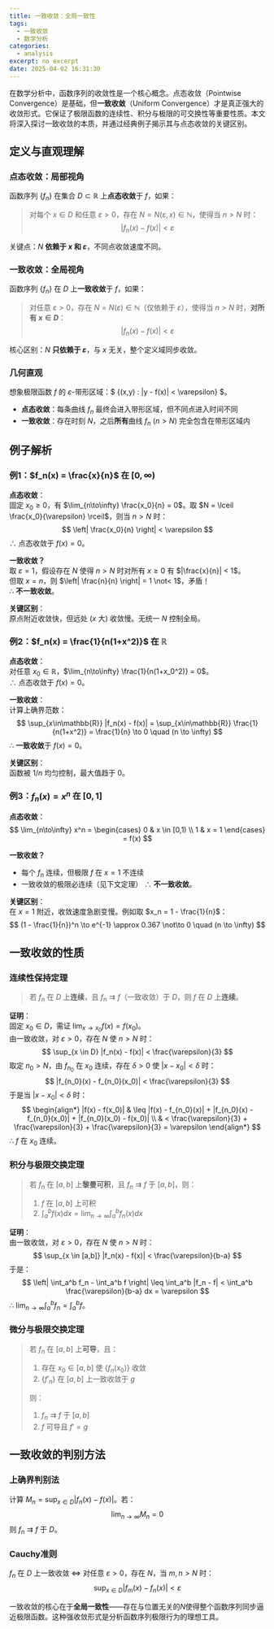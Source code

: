 ```yaml
---
title: 一致收敛：全局一致性
tags:
  - 一致收敛
  - 数学分析
categories:
  - analysis
excerpt: no excerpt
date: 2025-04-02 16:31:30
---
```

在数学分析中，函数序列的收敛性是一个核心概念。点态收敛（Pointwise Convergence）是基础，但**一致收敛**（Uniform Convergence）才是真正强大的收敛形式。它保证了极限函数的连续性、积分与极限的可交换性等重要性质。本文将深入探讨一致收敛的本质，并通过经典例子揭示其与点态收敛的关键区别。

## 定义与直观理解

### 点态收敛：局部视角
函数序列 $\{f_n\}$ 在集合 $D \subset \mathbb{R}$ 上**点态收敛**于 $f$，如果：
> 对每个 $x \in D$ 和任意 $\varepsilon > 0$，存在 $N = N(\varepsilon, x) \in \mathbb{N}$，使得当 $n > N$ 时：
> $$
> |f_n(x) - f(x)| < \varepsilon
> $$

关键点：$N$ **依赖于 $x$ 和 $\varepsilon$**，不同点收敛速度不同。

### 一致收敛：全局视角
函数序列 $\{f_n\}$ 在 $D$ 上**一致收敛**于 $f$，如果：
> 对任意 $\varepsilon > 0$，存在 $N = N(\varepsilon) \in \mathbb{N}$（仅依赖于 $\varepsilon$），使得当 $n > N$ 时，**对所有 $x \in D$**：
> $$
> |f_n(x) - f(x)| < \varepsilon
> $$

核心区别：$N$ **只依赖于 $\varepsilon$**，与 $x$ 无关，整个定义域同步收敛。

### 几何直观
想象极限函数 $f$ 的 $\varepsilon$-带形区域：$ \{(x,y) : |y - f(x)| < \varepsilon\} $。

- **点态收敛**：每条曲线 $f_n$ 最终会进入带形区域，但不同点进入时间不同
- **一致收敛**：存在时刻 $N$，之后**所有**曲线 $f_n$ ($n > N$) 完全包含在带形区域内


## 例子解析

### 例1：$f_n(x) = \frac{x}{n}$ 在 $[0, \infty)$

**点态收敛**：  
固定 $x_0 \geq 0$，有 $\lim_{n\to\infty} \frac{x_0}{n} = 0$。取 $N = \lceil \frac{x_0}{\varepsilon} \rceil$，则当 $n > N$ 时：
$$
\left| \frac{x_0}{n} \right| < \varepsilon
$$
∴ 点态收敛于 $f(x) = 0$。

**一致收敛？**  
取 $\varepsilon = 1$，假设存在 $N$ 使得 $n > N$ 时对所有 $x \geq 0$ 有 $|\frac{x}{n}| < 1$。  
但取 $x = n$，则 $\left| \frac{n}{n} \right| = 1 \not< 1$，矛盾！  
∴ **不一致收敛**。

**关键区别**：  
原点附近收敛快，但远处 ($x$ 大) 收敛慢。无统一 $N$ 控制全局。

### 例2：$f_n(x) = \frac{1}{n(1+x^2)}$ 在 $\mathbb{R}$

**点态收敛**：  
对任意 $x_0 \in \mathbb{R}$，$\lim_{n\to\infty} \frac{1}{n(1+x_0^2)} = 0$。  
∴ 点态收敛于 $f(x) = 0$。

**一致收敛**：  
计算上确界范数：
$$
\sup_{x\in\mathbb{R}} |f_n(x) - f(x)| = \sup_{x\in\mathbb{R}} \frac{1}{n(1+x^2)} = \frac{1}{n} \to 0 \quad (n \to \infty)
$$
∴ **一致收敛**于 $f(x) = 0$。

**关键区别**：  
函数被 $1/n$ 均匀控制，最大值趋于 $0$。

### 例3：$f_n(x) = x^n$ 在 $[0,1]$

**点态收敛**：
$$
\lim_{n\to\infty} x^n = \begin{cases} 
0 & x \in [0,1) \\
1 & x = 1 
\end{cases} = f(x)
$$

**一致收敛？**  
- 每个 $f_n$ 连续，但极限 $f$ 在 $x=1$ 不连续
- 一致收敛的极限必连续（见下文定理）
∴ **不一致收敛**。

**关键区别**：  
在 $x=1$ 附近，收敛速度急剧变慢。例如取 $x_n = 1 - \frac{1}{n}$：
$$
(1 - \frac{1}{n})^n \to e^{-1} \approx 0.367 \not\to 0 \quad (n \to \infty)
$$

## 一致收敛的性质

### 连续性保持定理
> 若 $f_n$ 在 $D$ 上**连续**，且 $f_n \rightrightarrows f$（一致收敛）于 $D$，则 $f$ 在 $D$ 上**连续**。

**证明**：  
固定 $x_0 \in D$，需证 $\lim_{x \to x_0} f(x) = f(x_0)$。  
由一致收敛，对 $\varepsilon > 0$，存在 $N$ 使 $n > N$ 时：
$$
\sup_{x \in D} |f_n(x) - f(x)| < \frac{\varepsilon}{3}
$$
取定 $n_0 > N$，由 $f_{n_0}$ 在 $x_0$ 连续，存在 $\delta > 0$ 使 $|x - x_0| < \delta$ 时：
$$
|f_{n_0}(x) - f_{n_0}(x_0)| < \frac{\varepsilon}{3}
$$
于是当 $|x - x_0| < \delta$ 时：
$$
\begin{align*}
|f(x) - f(x_0)| & \leq |f(x) - f_{n_0}(x)| + |f_{n_0}(x) - f_{n_0}(x_0)| + |f_{n_0}(x_0) - f(x_0)| \\
& < \frac{\varepsilon}{3} + \frac{\varepsilon}{3} + \frac{\varepsilon}{3} = \varepsilon
\end{align*}
$$
∴ $f$ 在 $x_0$ 连续。

### 积分与极限交换定理
> 若 $f_n$ 在 $[a,b]$ 上**黎曼可积**，且 $f_n \rightrightarrows f$ 于 $[a,b]$，则：
> 1. $f$ 在 $[a,b]$ 上可积
> 2. $\int_a^b f(x)  dx = \lim_{n\to\infty} \int_a^b f_n(x)  dx$

**证明**：  
由一致收敛，对 $\varepsilon > 0$，存在 $N$ 使 $n > N$ 时：
$$
\sup_{x \in [a,b]} |f_n(x) - f(x)| < \frac{\varepsilon}{b-a}
$$
于是：
$$
\left| \int_a^b f_n - \int_a^b f \right| \leq \int_a^b |f_n - f| < \int_a^b \frac{\varepsilon}{b-a} dx = \varepsilon
$$
∴ $\lim_{n\to\infty} \int_a^b f_n = \int_a^b f$。

### 微分与极限交换定理
> 若 $f_n$ 在 $[a,b]$ 上**可导**，且：
> 1. 存在 $x_0 \in [a,b]$ 使 $\{f_n(x_0)\}$ 收敛
> 2. $\{f'_n\}$ 在 $[a,b]$ 上一致收敛于 $g$
> 
> 则：
> 1. $f_n \rightrightarrows f$ 于 $[a,b]$
> 2. $f$ 可导且 $f' = g$

## 一致收敛的判别方法

### 上确界判别法
计算 $M_n = \sup_{x \in D} |f_n(x) - f(x)|$。若：
$$
\lim_{n \to \infty} M_n = 0
$$
则 $f_n \rightrightarrows f$ 于 $D$。

### Cauchy准则
$f_n$ 在 $D$ 上一致收敛 $\iff$ 对任意 $\varepsilon > 0$，存在 $N$，当 $m,n > N$ 时：
$$
\sup_{x \in D} |f_m(x) - f_n(x)| < \varepsilon
$$



一致收敛的核心在于**全局一致性**——存在与位置无关的$N$使得整个函数序列同步逼近极限函数。这种强收敛形式是分析函数序列极限行为的理想工具。